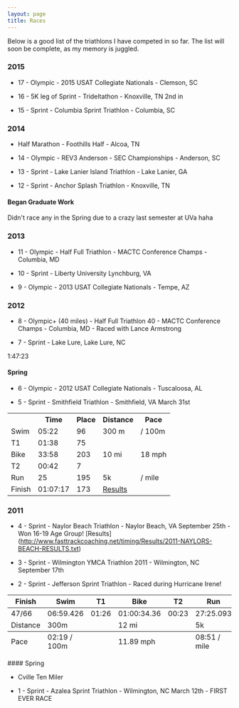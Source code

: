 ```yaml
---
layout: page
title: Races
---
```


<p class="message">
  Below is a good list of the triathlons I have competed in so far. The list will soon be complete, as my memory is juggled.
</p>

### 2015

* 17 - Olympic - 2015 USAT Collegiate Nationals - Clemson, SC

* 16 - 5K leg of Sprint - Trideltathon - Knoxville, TN 2nd in 

* 15 - Sprint - Columbia Sprint Triathlon - Columbia, SC

### 2014

*    Half Marathon - Foothills Half - Alcoa, TN

* 14 - Olympic - REV3 Anderson - SEC Championships - Anderson, SC

* 13 - Sprint - Lake Lanier Island Triathlon - Lake Lanier, GA

* 12 - Sprint - Anchor Splash Triathlon - Knoxville, TN

#### Began Graduate Work

Didn't race any in the Spring due to a crazy last semester at UVa haha

### 2013

* 11 - Olympic - Half Full Triathlon - MACTC Conference Champs - Columbia, MD

* 10 - Sprint - Liberty University Lynchburg, VA


* 9 - Olympic - 2013 USAT Collegiate Nationals - Tempe, AZ


### 2012

* 8 - Olympic+ (40 miles) - Half Full Triathlon 40 - MACTC Conference Champs - Columbia, MD - Raced with Lance Armstrong

* 7 - Sprint - Lake Lure, Lake Lure, NC

1:47:23

#### Spring

* 6 - Olympic - 2012 USAT Collegiate Nationals - Tuscaloosa, AL

* 5 - Sprint - Smithfield Triathlon - Smithfield, VA March 31st

<table>
  <tr>
    <th></th>
    <th>Time</th>
    <th>Place</th>
    <th>Distance</th>
    <th>Pace</th>
  </tr>
  <tr>
    <td data-label="Swim">Swim</td>
    <td data-label="Swim">05:22</td>
    <td data-label="Swim">96</td>
    <td data-label="Swim">300 m</td>
    <td data-label="Swim"> / 100m</td>
  </tr>
  <tr>
    <td data-label="T1">T1</td>
    <td data-label="T1">01:38</td>
    <td data-label="T1">75</td>
    <td data-label="T1"> </td>
    <td data-label="T1"> </td>
  </tr>
  <tr>
    <td data-label="Bike">Bike</td>
    <td data-label="Bike">33:58</td>
    <td data-label="Bike">203</td>
    <td data-label="Bike">10 mi</td>
    <td data-label="Bike">18 mph</td>
  </tr>
  <tr>
    <td data-label="T2">T2</td>
    <td data-label="T2">00:42</td>
    <td data-label="T2">7</td>
    <td data-label="T2"></td>
    <td data-label="T2"></td>
  </tr>
  <tr>
    <td data-label="Run">Run</td>
    <td data-label="Run">25</td>
    <td data-label="Run">195</td>
    <td data-label="Run">5k</td>
    <td data-label="Run"> / mile</td>
  </tr>
  <tr>
    <td data-label="Finish">Finish</td>
    <td data-label="Finish">01:07:17</td>
    <td data-label="Finish">173</td>
    <td data-label="Finish"><a href="http://www.setupevents.com/index.cfm?fuseaction=event_results&id=2819">Results</a></td>
    <td data-label="Finish"> </td>
  </tr>
</table>


### 2011

* 4 - Sprint - Naylor Beach Triathlon - Naylor Beach, VA September 25th - Won 16-19 Age Group! [Results] (http://www.fasttrackcoaching.net/timing/Results/2011-NAYLORS-BEACH-RESULTS.txt)

* 3 - Sprint - Wilmington YMCA Triathlon 2011 - Wilmington, NC September 17th 

* 2 - Sprint - Jefferson Sprint Triathlon - Raced during Hurricane Irene!
<div class="table-responsive"> 
<table class="table">
  <thead>
    <tr>
      <th>Finish</th>
      <th>Swim</th>
      <th>T1</th>
      <th>Bike</th>
      <th>T2</th>
      <th>Run</th>
      <th></th>
    </tr>
  </thead>
  <tfoot>
    <tr>
      <td>Pace</td>
      <td>02:19 / 100m </td>
      <td></td>
      <td>11.89 mph</td>
      <td></td>
      <td>08:51 / mile</td>
      <td></td>
    </tr>
  </tfoot>
  <tbody>
    <tr>
      <td>47/66</td>
      <td>06:59.426</td>
      <td>01:26</td>
      <td>01:00:34.36</td>
      <td>00:23</td>
      <td>27:25.093</td>
      <td><a href="http://cms.results.frontrunnertiming.com/2011/Athletes/Results.aspx?raceKey=3B8E5768-97CD-446C-9D5E-9C8B41A74F0C&athleteId=150">Results</a></td>
    </tr>
    <tr>
      <td>Distance</td>
      <td>300m</td>
      <td></td>
      <td>12 mi</td>
      <td></td>
      <td>5k</td>
      <td></td>
    </tr>
  </tbody>
</table>
</div>
#### Spring

* Cville Ten Miler

* 1 - Sprint - Azalea Sprint Triathlon -  Wilmington, NC March 12th - FIRST EVER RACE
